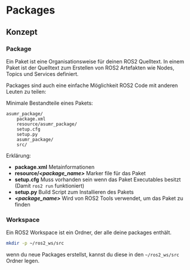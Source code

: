 # Packages

## Konzept

### Package

Ein Paket ist eine Organisationsweise für deinen ROS2 Quelltext. In einem Paket ist der Quelltext zum Erstellen von ROS2 Artefakten wie Nodes, Topics und Services definiert.

Packages sind auch eine einfache Möglichkeit ROS2 Code mit anderen Leuten zu teilen:

Minimale Bestandteile eines Pakets:

```text
asumr_package/
    package.xml
    resource/asumr_package/
    setup.cfg
    setup.py
    asumr_package/
    src/
```

Erklärung:

- **package.xml** Metainformationen 
- **resource/_<package_name>_** Marker file für das Paket
- **setup.cfg** Muss vorhanden sein wenn das Paket Executables besitzt (Damit `ros2 run` funktioniert)
- **setup.py** Build Script zum Installieren des Pakets
- **_<package_name>_** Wird von ROS2 Tools verwendet, um das Paket zu finden

### Workspace

Ein ROS2 Workspace ist ein Ordner, der alle deine packages enthält.

```bash
mkdir -p ~/ros2_ws/src
```

wenn du neue Packages erstellst, kannst du diese in den `~/ros2_ws/src` Ordner legen.

```{tableofcontents}
```

